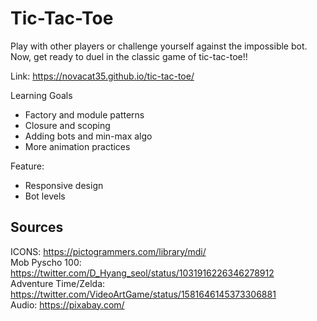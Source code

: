 # Tic-Tac-Toe
Play with other players or challenge yourself against the impossible bot. Now, get ready to duel in the classic game of tic-tac-toe!!

Link: https://novacat35.github.io/tic-tac-toe/

Learning Goals
- Factory and module patterns
- Closure and scoping
- Adding bots and min-max algo
- More animation practices

Feature:
- Responsive design
- Bot levels

## Sources
ICONS: https://pictogrammers.com/library/mdi/ <br>
Mob Pyscho 100: https://twitter.com/D_Hyang_seol/status/1031916226346278912 <br>
Adventure Time/Zelda: https://twitter.com/VideoArtGame/status/1581646145373306881 <br>
Audio: https://pixabay.com/

